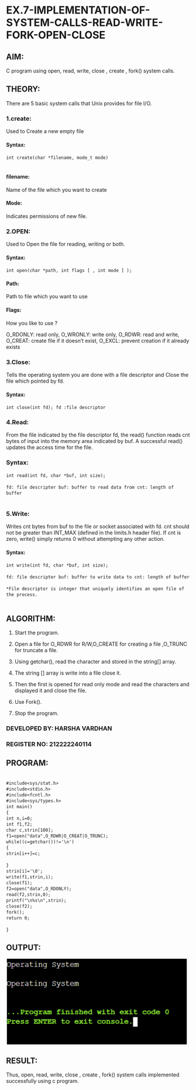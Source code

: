 # EX.7-IMPLEMENTATION-OF-SYSTEM-CALLS-READ-WRITE-FORK-OPEN-CLOSE

## AIM:
C program using open, read, write, close , create , fork() system calls.


## THEORY:
There are 5 basic system calls that Unix provides for file I/O.

### 1.create:
Used to Create a new empty file
#### Syntax:
```
int create(char *filename, mode_t mode)


```
#### filename:
Name of the file which you want to create

#### Mode:

Indicates permissions of new file.
### 2.OPEN:

Used to Open the file for reading, writing or both.

#### Syntax:
```
int open(char *path, int flags [ , int mode ] );
```
#### Path:
Path to file which you want to use
#### Flags:

How you like to use ?

O_RDONLY: read only, O_WRONLY: write only, O_RDWR: read and write, O_CREAT: create file if it doesn’t exist, O_EXCL: prevent creation if it already exists
### 3.Close:
Tells the operating system you are done with a file descriptor and Close the file which pointed by fd.

#### Syntax:
```
int close(int fd); fd :file descriptor

```
### 4.Read:
From the file indicated by the file descriptor fd, the read() function reads cnt bytes of input into the memory area indicated by buf. A successful read() updates the access time for the file.


### Syntax:
```
int read(int fd, char *buf, int size);

fd: file descripter buf: buffer to read data from cnt: length of buffer


```
### 5.Write:
Writes cnt bytes from buf to the file or socket associated with fd. cnt should not be greater than INT_MAX (defined in the limits.h header file). If cnt is zero, write() simply returns 0 without attempting any other action.

#### Syntax:
```
int write(int fd, char *buf, int size);

fd: file descripter buf: buffer to write data to cnt: length of buffer

*File descriptor is integer that uniquely identifies an open file of the process.


```
## ALGORITHM:
1. Start the program.

2. Open a file for O_RDWR for R/W,O_CREATE for creating a file ,O_TRUNC for truncate a file.

3. Using getchar(), read the character and stored in the string[] array.

4. The string [] array is write into a file close it.

5. Then the first is opened for read only mode and read the characters and displayed it and close the file.

6. Use Fork().

7. Stop the program.
### DEVELOPED BY: HARSHA VARDHAN
### REGISTER NO: 212222240114
## PROGRAM:
```

#include<sys/stat.h> 
#include<stdio.h> 
#include<fcntl.h> 
#include<sys/types.h> 
int main() 
{ 
int n,i=0; 
int f1,f2; 
char c,strin[100]; 
f1=open("data",O_RDWR|O_CREAT|O_TRUNC); 
while((c=getchar())!='\n') 
{ 
strin[i++]=c; 
 
} 
strin[i]='\0'; 
write(f1,strin,i); 
close(f1); 
f2=open("data",O_RDONLY); 
read(f2,strin,0); 
printf("\n%s\n",strin); 
close(f2); 
fork(); 
return 0; 
 
}
```
## OUTPUT:
![OUTPUT](/1.png)
## RESULT:
Thus, open, read, write, close , create , fork() system calls implemented successfully using c program.

